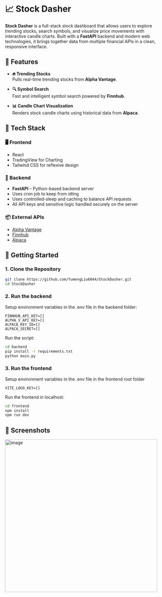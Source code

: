 # 📈 Stock Dasher

**Stock Dasher** is a full-stack stock dashboard that allows users to explore trending stocks, search symbols, and visualize price movements with interactive candle charts. Built with a **FastAPI** backend and modern web technologies, it brings together data from multiple financial APIs in a clean, responsive interface.


## 🔧 Features

- **🔥 Trending Stocks**  
  Pulls real-time trending stocks from **Alpha Vantage**.

- **🔍 Symbol Search**  
  Fast and intelligent symbol search powered by **Finnhub**.

- **📊 Candle Chart Visualization**  
  Renders stock candle charts using historical data from **Alpaca**.


## 🧱 Tech Stack

### 🖥 Frontend
- React
- TradingView for Charting
- Tailwind CSS for reflexive design

### 🐍 Backend
- **FastAPI** – Python-based backend server
- Uses cron job to keep from idling
- Uses controlled-sleep and caching to balance API requests
- All API keys and sensitive logic handled securely on the server

### 📦 External APIs
- [Alpha Vantage](https://www.alphavantage.co/)
- [Finnhub](https://finnhub.io/)
- [Alpaca](https://alpaca.markets/)


## 🚀 Getting Started

### 1. Clone the Repository

```bash
git clone https://github.com/YumengLiu6044/StockDasher.git
cd StockDasher
```

### 2. Run the backend

Setup environment variables in the .env file in the backend folder:
```env
FINNHUB_API_KEY=[]
ALPHA_V_API_KEY=[]
ALPACA_KEY_ID=[]
ALPACA_SECRET=[]
```

Run the script:
```bash
cd backend
pip install -r requirements.txt
python main.py
```

### 3. Run the frontend

Setup environment variables in the .env file in the frontend root folder
```env
VITE_LOGO_KEY=[]
```

Run the frontend in localhost:
```bash
cd frontend
npm install
npm run dev
```

## 📸 Screenshots

<img width="500" alt="image" src="https://github.com/user-attachments/assets/b02614a5-6a6c-4e1b-97b9-8f9f513a8033" />


